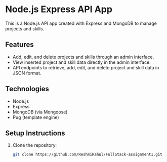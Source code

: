 # Node.js Express API App

This is a Node.js API app created with Express and MongoDB to manage projects and skills.

## Features

- Add, edit, and delete projects and skills through an admin interface.
- View inserted project and skill data directly in the admin interface.
- API endpoints to retrieve, add, edit, and delete project and skill data in JSON format.

## Technologies

- Node.js
- Express
- MongoDB (via Mongoose)
- Pug (template engine)

## Setup Instructions

1. Clone the repository:
   ```bash
   git clone https://github.com/ReshmiRahul/FullStack-assignment1.git
